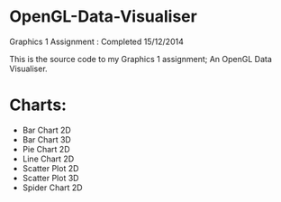 OpenGL-Data-Visualiser
======================

Graphics 1 Assignment : Completed 15/12/2014

This is the source code to my Graphics 1 assignment; An OpenGL Data Visualiser.

Charts:
======================
- Bar Chart 2D
- Bar Chart 3D
- Pie Chart 2D
- Line Chart 2D
- Scatter Plot 2D
- Scatter Plot 3D
- Spider Chart 2D
